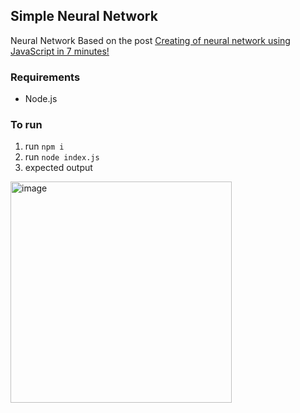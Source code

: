 ## Simple Neural Network

Neural Network Based on the post [Creating of neural network using JavaScript in 7 minutes!](https://dev.to/liashchynskyi/creating-of-neural-network-using-javascript-in-7minutes-o21)

### Requirements
- Node.js

### To run

1. run `npm i`
2. run `node index.js`
3. expected output
<img width="354" alt="image" src="https://user-images.githubusercontent.com/4172262/145736781-62bf5a10-d656-4562-a7b5-c5efd0f9dd59.png">
